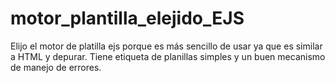 # motor_plantilla_elejido_EJS
Elijo el motor de platilla ejs porque es más sencillo de usar ya que es similar a HTML y depurar. Tiene etiqueta de planillas simples y un buen mecanismo de manejo de errores.
